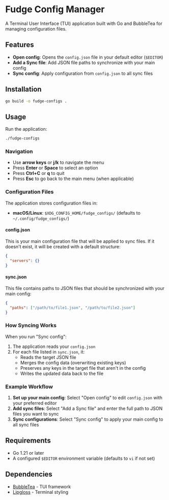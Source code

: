 # Fudge Config Manager

A Terminal User Interface (TUI) application built with Go and BubbleTea for managing configuration files.

## Features

- **Open config**: Opens the `config.json` file in your default editor (`$EDITOR`)
- **Add a Sync file**: Add JSON file paths to synchronize with your main config
- **Sync config**: Apply configuration from `config.json` to all sync files

## Installation

```bash
go build -o fudge-configs .
```

## Usage

Run the application:

```bash
./fudge-configs
```

### Navigation

- Use **arrow keys** or **j/k** to navigate the menu
- Press **Enter** or **Space** to select an option
- Press **Ctrl+C** or **q** to quit
- Press **Esc** to go back to the main menu (when applicable)

### Configuration Files

The application stores configuration files in:

- **macOS/Linux**: `$XDG_CONFIG_HOME/fudge_configs/` (defaults to `~/.config/fudge_configs/`)

#### config.json

This is your main configuration file that will be applied to sync files. If it doesn't exist, it will be created with a default structure:

```json
{
  "servers": {}
}
```

#### sync.json

This file contains paths to JSON files that should be synchronized with your main config:

```json
{
  "paths": ["/path/to/file1.json", "/path/to/file2.json"]
}
```

### How Syncing Works

When you run "Sync config":

1. The application reads your `config.json`
2. For each file listed in `sync.json`, it:
   - Reads the target JSON file
   - Merges the config data (overwriting existing keys)
   - Preserves any keys in the target file that aren't in the config
   - Writes the updated data back to the file

### Example Workflow

1. **Set up your main config**: Select "Open config" to edit `config.json` with your preferred editor
2. **Add sync files**: Select "Add a Sync file" and enter the full path to JSON files you want to sync
3. **Sync configurations**: Select "Sync config" to apply your main config to all sync files

## Requirements

- Go 1.21 or later
- A configured `$EDITOR` environment variable (defaults to `vi` if not set)

## Dependencies

- [BubbleTea](https://github.com/charmbracelet/bubbletea) - TUI framework
- [Lipgloss](https://github.com/charmbracelet/lipgloss) - Terminal styling

